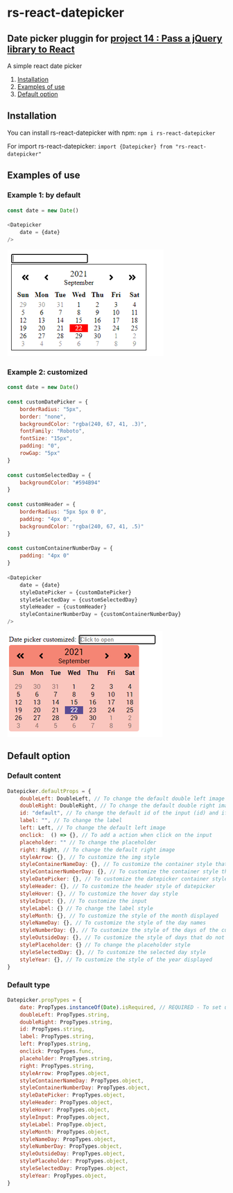# rs-react-datepicker

## Date picker pluggin for [project 14 : Pass a jQuery library to React](https://github.com/remisany/RemiSany_14_08092021)

A simple react date picker

1. [Installation](#Installation)
2. [Examples of use](#Example)
3. [Default option](#Default)

<div id='Installation'>

## Installation

You can install rs-react-datepicker with npm:
`npm i rs-react-datepicker`

For import rs-react-datepicker:
`import {Datepicker} from "rs-react-datepicker"`

<div id='Example'>

## Examples of use

### Example 1: by default

```js
const date = new Date()

<Datepicker
    date = {date}
/>
```

![Alt text](/examples/By_default.PNG)

### Example 2: customized

```js
const date = new Date()

const customDatePicker = {
    borderRadius: "5px",
    border: "none",
    backgroundColor: "rgba(240, 67, 41, .3)",
    fontFamily: "Roboto",
    fontSize: "15px",
    padding: "0",
    rowGap: "5px"
}

const customSelectedDay = {
    backgroundColor: "#594B94"
}

const customHeader = {
    borderRadius: "5px 5px 0 0",
    padding: "4px 0",
    backgroundColor: "rgba(240, 67, 41, .5)"
}

const customContainerNumberDay = {
    padding: "4px 0"
}

<Datepicker
    date = {date}
    styleDatePicker = {customDatePicker}
    styleSelectedDay = {customSelectedDay}
    styleHeader = {customHeader}
    styleContainerNumberDay = {customContainerNumberDay}
/>
```

![Alt text](/examples/Customized.PNG) 

<div id='Default'>

## Default option

### Default content

```js
Datepicker.defaultProps = {
    doubleLeft: DoubleLeft, // To change the default double left image
    doubleRight: DoubleRight, // To change the default double right image
    id: "default", // To change the default id of the input (id) and if of datepicker (idDatepicker)
    label: "", // To change the label
    left: Left, // To change the default left image
    onclick:  () => {}, // To add a action when click on the input
    placeholder: "" // To change the placeholder
    right: Right, // To change the default right image
    styleArrow: {}, // To customize the img style
    styleContainerNameDay: {}, // To customize the container style that contains the day names
    styleContainerNumberDay: {}, // To customize the container style that contains the day numbers
    styleDatePicker: {}, // To customize the datepicker container style
    styleHeader: {}, // To customize the header style of datepicker
    styleHover: {}, // To customize the hover day style
    styleInput: {}, // To customize the input
    styleLabel: {} // To change the label style
    styleMonth: {}, // To customize the style of the month displayed
    styleNameDay: {}, // To customize the style of the day names
    styleNumberDay: {}, // To customize the style of the days of the current month
    styleOutsideDay: {}, // To customize the style of days that do not belong to the current month
    stylePlaceholder: {} // To change the placeholder style
    styleSelectedDay: {}, // To customize the selected day style
    styleYear: {}, // To customize the style of the year displayed
}
```

### Default type

```js
Datepicker.propTypes = {
    date: PropTypes.instanceOf(Date).isRequired, // REQUIRED - To set up date
    doubleLeft: PropTypes.string,
    doubleRight: PropTypes.string,
    id: PropTypes.string, 
    label: PropTypes.string,
    left: PropTypes.string,
    onclick: PropTypes.func,
    placeholder: PropTypes.string,
    right: PropTypes.string,
    styleArrow: PropTypes.object,
    styleContainerNameDay: PropTypes.object,
    styleContainerNumberDay: PropTypes.object,
    styleDatePicker: PropTypes.object,
    styleHeader: PropTypes.object,
    styleHover: PropTypes.object,
    styleInput: PropTypes.object,
    styleLabel: PropType.object,
    styleMonth: PropTypes.object,
    styleNameDay: PropTypes.object,
    styleNumberDay: PropTypes.object,
    styleOutsideDay: PropTypes.object,
    stylePlaceholder: PropTypes.object,
    styleSelectedDay: PropTypes.object,
    styleYear: PropTypes.object,
}
```